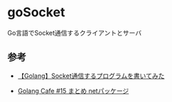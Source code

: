 # goSocket
Go言語でSocket通信するクライアントとサーバ


## 参考
* [【Golang】Socket通信するプログラムを書いてみた](http://kudohamu.hatenablog.com/entry/2014/11/03/071802)

* [Golang Cafe #15 まとめ netパッケージ](http://d.hatena.ne.jp/taknb2nch/20140210/1392044307)